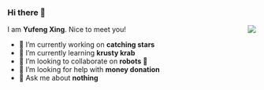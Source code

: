 ### Hi there 👋

<img align="right" src="https://github-readme-stats.vercel.app/api?username=Sadamingh&show_icons=1">

I am **Yufeng Xing**. Nice to meet you!

- 🔭 I’m currently working on **catching stars**
- 🌱 I’m currently learning **krusty krab**
- 👯 I’m looking to collaborate on **robots 🤖**
- 🤔 I’m looking for help with **money donation**
- 💬 Ask me about **nothing**
